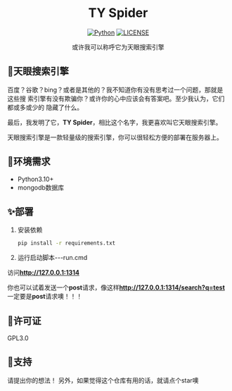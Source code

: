 <div align="center">
<h1 align="center">TY Spider</h1>

[![Python](https://img.shields.io/badge/Python-3.10%2B-yellow)]()
[![LICENSE](https://img.shields.io/badge/License-gpl3.0-red
)]()
<p>或许我可以称呼它为天眼搜索引擎</p>
</div>

## 🎈天眼搜索引擎
百度？谷歌？bing？或者是其他的？我不知道你有没有思考过一个问题，那就是这些搜
索引擎有没有欺骗你？或许你的心中应该会有答案吧。至少我认为，它们都或多或少的
隐藏了什么。

最后，我发明了它，**TY Spider**，相比这个名字，我更喜欢叫它天眼搜索引擎。

天眼搜索引擎是一款轻量级的搜索引擎，你可以很轻松方便的部署在服务器上。

## 🧨环境需求

- Python3.10+
- mongodb数据库

## ✨部署

1. 安装依赖
    ```cmd
   pip install -r requirements.txt
   ```
2. 运行启动脚本---run.cmd

访问**http://127.0.0.1:1314**

你也可以试着发送一个**post**请求，像这样**http://127.0.0.1:1314/search?q=test**
一定要是**post**请求噢！！！

## 🎉许可证

GPL3.0

## 🎁支持
请提出你的想法！
另外，如果觉得这个仓库有用的话，就请点个star噢